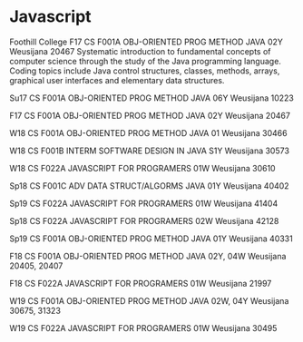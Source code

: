 # Javascript
Foothill College 
F17 CS F001A OBJ-ORIENTED PROG METHOD JAVA 02Y Weusijana 20467
Systematic introduction to fundamental concepts of computer science through the study of the Java programming language. Coding topics include Java control structures, classes, methods, arrays, graphical user interfaces and elementary data structures.

Su17 CS F001A OBJ-ORIENTED PROG METHOD JAVA 06Y Weusijana 10223



F17 CS F001A OBJ-ORIENTED PROG METHOD JAVA 02Y Weusijana 20467


W18 CS F001A OBJ-ORIENTED PROG METHOD JAVA 01 Weusijana 30466


W18 CS F001B INTERM SOFTWARE DESIGN IN JAVA S1Y Weusijana 30573

W18 CS F022A JAVASCRIPT FOR PROGRAMERS 01W Weusijana 30610

Sp18 CS F001C ADV DATA STRUCT/ALGORMS JAVA 01Y Weusijana 40402


Sp19 CS F022A JAVASCRIPT FOR PROGRAMERS 01W Weusijana 41404

Sp18 CS F022A JAVASCRIPT FOR PROGRAMERS 02W Weusijana 42128

Sp19 CS F001A OBJ-ORIENTED PROG METHOD JAVA 01Y Weusijana 40331

F18 CS F001A OBJ-ORIENTED PROG METHOD JAVA 02Y, 04W Weusijana 20405, 20407

F18 CS F022A JAVASCRIPT FOR PROGRAMERS 01W Weusijana 21997

W19 CS F001A OBJ-ORIENTED PROG METHOD JAVA 02W, 04Y Weusijana 30675, 31323

W19 CS F022A JAVASCRIPT FOR PROGRAMERS 01W Weusijana 30495

